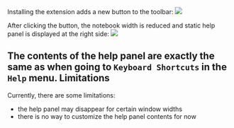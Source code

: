 Installing the extension adds a new button to the toolbar:
![](https://raw.github.com/juhasch/IPython-notebook-extensions/master/wiki-images/help_panel_ext_button.png)

After clicking the button, the notebook width is reduced and static help panel is displayed at the right side:
![](https://raw.github.com/juhasch/IPython-notebook-extensions/master/wiki-images/help_panel_ext.png)

The contents of the help panel are exactly the same as when going to `Keyboard Shortcuts` in the `Help` menu.
Limitations
-----------
Currently, there are some limitations:
* the help panel may disappear for certain window widths
* there is no way to customize the help panel contents for now

